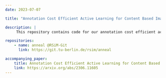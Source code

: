 ```yaml
---
date: 2023-07-07

title: "Annotation Cost Efficient Active Learning for Content Based Image Retrieval"

description: |
     This repository contains code for our annotation cost efficient active learning method (ANNEAL) that aims to iteratively enrich the training set by annotating the most informative image pairs as similar or dissimilar, while accurately modelling a deep metric space. This is achieved by two consecutive steps. In the first step the pairwise image similarity is modeled based on the available training set. Then, in the second step the most uncertain and diverse (i.e., informative) image pairs are selected to be annotated. Unlike the existing AL methods for CBIR, at each AL iteration of ANNEAL, a human expert is asked to annotate the most informative image pairs as similar/dissimilar. This significantly reduces the annotation cost compared to annotating images with land-use/land cover class labels. The code is written with Pytorch.

repositories:
    - name: anneal @RSiM-Git
      link: https://git.tu-berlin.de/rsim/anneal

accompanying_paper:
    title: Annotation Cost Efficient Active Learning for Content Based Image Retrieval
    link: https://arxiv.org/abs/2306.11605
---
```

